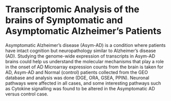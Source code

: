 # Transcriptomic Analysis of the brains of Symptomatic and Asymptomatic Alzheimer’s Patients

Asymptomatic Alzheimer’s disease (Asym-AD) is a condition where patients have intact cognition but neuropathology similar to Alzheimer’s disease (AD). 
Studying the genome-wide expression of transcripts in Asym-AD brains could help us understand the molecular mechanisms that play a role in the onset of AD
Microarray expression counts from the brain is taken for AD, Asym-AD and Normal (control) patients collected from the GEO database and analysis was done (DGE, ORA, GSEA, PPIN).
Neuronal pathways were affected in all cases, and some interesting pathways such as Cytokine signalling was found to be altered in the Asymptomatic AD versus control case.
